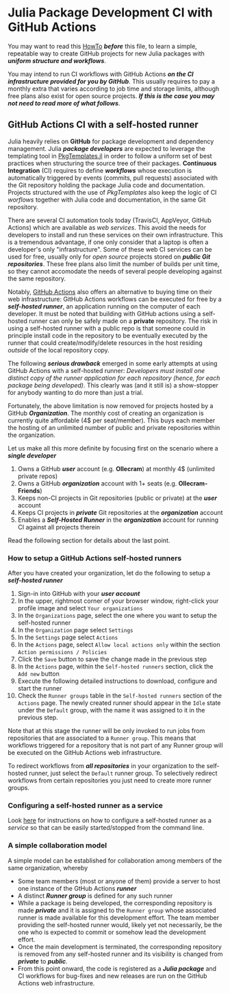 # Julia Package Development CI with GitHub Actions
You may want to read this [HowTo](mytemplate_howto.md) ***before*** this file, to learn a simple, repeatable way to create GitHub projects for new Julia packages with ***uniform structure and workflows***. 

You may intend to run CI workflows with GitHub Actions ***on the CI infrastructure provided for you by GitHub***. This usually requires to pay a monthly extra that varies according to job time and storage limits, although free plans also exist for open source projects. ***If this is the case you may not need to read more of what follows***.

## GitHub Actions CI with a self-hosted runner

Julia heavily relies on **GitHub** for package development and dependency management. 
Julia ***package developers*** are expected to leverage the templating tool in [PkgTemplates.jl](https://github.com/invenia/PkgTemplates.jl) in order to follow a uniform set of best practices when structuring the source tree of their packages. **Continuous Integration** (CI) requires to define ***workflows*** whose execution is automatically triggered by events (commits, pull requests) associated with the Git repository holding the package Julia code and documentation. Projects structured with the use of *PkgTemplates* also keep the logic of CI *worflows* together with Julia code and documentation, in the same Git repository. 

There are several CI automation tools today (TravisCI, AppVeyor, GitHub Actions) which are available as *web services*. This avoid the needs for developers to install and run these services on their own infrastructure. This is a tremendous advantage, if one only consider that a laptop is often a developer's only "infrastructure". 
Some of these web CI services can be used for free, usually only for *open source* projects stored on ***public Git repositories***. These free plans also limit the number of builds per unit time, so they cannot accomodate the needs of several people developing against the same repository. 

Notably, [GitHub Actions](https://docs.github.com/en/free-pro-team@latest/actions) also offers an alternative to buying time on their web infrastructure: GitHub Actions workflows can be executed for free by a ***self-hosted runner***, an application running on the computer of each developer. It must be noted that building with GitHub actions using a self-hosted runner can only be safely made on a **private** repository. The risk in using a self-hosted runner with a public repo is that someone could in principle install code in the repository to be eventually executed by the runner that could create/modify/delete resources in the host residing *outside* of the local repository copy.

The following ***serious drawback*** emerged in some early attempts at using GitHub Actions with a self-hosted runner:
*Developers must install one distinct copy of the runner application for each repository (hence, for each package being developed)*. This clearly was (and it still is) a show-stopper for anybody wanting to do more than just a trial. 

Fortunately, the above limitation is now removed for projects hosted by a GitHub ***Organization***. The monthly cost of creating an organization is currently quite affordable (4$ per seat/member). This buys each member the hosting of an unlimited number of public and private repositories within the organization. 

Let us make all this more definite by focusing first on the scenario where a ***single developer*** 
1. Owns a GitHub ***user*** account (e.g. **Ollecram**) at monthly 4$ (unlimited private repos)
2. Owns a GitHub ***organization*** account with 1+ seats (e.g. **Ollecram-Friends**)
3. Keeps non-CI projects in Git repositories (public or private) at the ***user*** account
4. Keeps CI projects in ***private*** Git repositories at the ***organization*** account
5. Enables a ***Self-Hosted Runner*** in the ***organization*** account for running CI against all projects therein

Read the following section for details about the last point.

### How to setup a GitHub Actions self-hosted runners

After you have created your organization, let do the following to setup a ***self-hosted runner***
1. Sign-in into GitHub with your ***user account***
2. In the upper, rightmost corner of your browser window, right-click your profile image and select `Your organizations`
3. In the `Organizations` page, select the one where you want to setup the self-hosted runner
4. In the `Organization` page select `Settings` 
5. In the `Settings` page select `Actions`
6. In the `Actions` page, select `Allow local actions only` within the section `Action permissions / Policies`
7. Click the `Save` button to save the change made in the previous step
8. In the `Actions` page, within the `Self-hosted runners` section, click the `Add new` button
9. Execute the following detailed instructions to download, configure and start the runner
10. Check the `Runner groups` table in the `Self-hosted runners` section of the `Actions` page. The newly created runner should appear in the `Idle` state under the `Default` group, with the name it was assigned to it in the previous step.

Note that at this stage the runner will be only invoked to run jobs from repositories that are associated to a `Runner group`. This means that workflows triggered for a repository that is not part of any Runner group will be executed on the GitHub Actions web infrastructure. 

To redirect workflows from ***all repositories*** in your organization to the self-hosted runner, just select the `Default` runner group. To selectively redirect workflows from certain repositories you just need to create more runner groups.   

### Configuring a self-hosted runner as a service
Look [here](https://docs.github.com/en/free-pro-team@latest/actions/hosting-your-own-runners/configuring-the-self-hosted-runner-application-as-a-service) for instructions on how to configure a self-hosted runner as a *service* so that can be easily started/stopped from the command line. 

### A simple collaboration model

A simple model can be established for collaboration among members of the same organization, whereby

- Some team members (most or anyone of them) provide a server to host one instance of the GtHub Actions ***runner***
- A distinct ***Runner group*** is defined for any such runner 
- While a package is being developed, the corresponding repository is made ***private*** and it is assigned to the `Runner group` whose associated runner is made available for this development effort. The team member providing the self-hosted runner would, likely yet not necessarily, be the one who is expected to commit or somehow lead the development effort.
- Once the main development is terminated, the corresponding repository is removed from any self-hosted runner and its visibility is changed from ***private*** to ***public***.
- From this point onward, the code is registered as a ***Julia package*** and CI workflows for bug-fixes and new releases are run on the GitHub Actions web infrastructure.
 